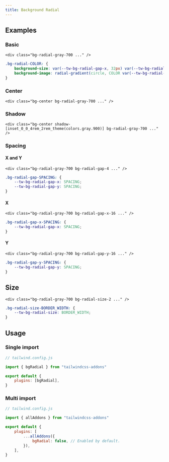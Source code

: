 ```yaml
---
title: Background Radial
---
```


<script>
    import Preview from "$lib/components/Preview.svelte"
</script>

## Examples

### Basic

<Preview useGrid={false}>
    <div class="h-32 bg-radial-gray-700"></div>
</Preview>

<!-- prettier-ignore -->
```svelte /bg-radial-gray-700/
<div class="bg-radial-gray-700 ..." />
```

<!-- prettier-ignore -->
```css
.bg-radial-COLOR: {
    background-size: var(--tw-bg-radial-gap-x, 32px) var(--tw-bg-radial-gap-y, 32px);
    background-image: radial-gradient(circle, COLOR var(--tw-bg-radial-size, 1px), transparent 0px);
}
```

### Center

<Preview useGrid={false}>
    <div class="h-32 bg-radial-gray-700 bg-center"></div>
</Preview>

<!-- prettier-ignore -->
```svelte /bg-center/
<div class="bg-center bg-radial-gray-700 ..." />
```

### Shadow

<Preview useGrid={false}>
    <div class="h-32 bg-radial-gray-700 bg-center shadow-[inset_0_0_4rem_2rem_theme(colors.gray.900)]"></div>
</Preview>

<!-- prettier-ignore -->
```svelte /shadow-[inset_0_0_4rem_2rem_theme(colors.gray.900)]/
<div class="bg-center shadow-[inset_0_0_4rem_2rem_theme(colors.gray.900)] bg-radial-gray-700 ..." />
```

### Spacing

#### X and Y

<Preview useGrid={false}>
    <div class="h-32 bg-radial-gray-700 bg-radial-gap-4"></div>
</Preview>

<!-- prettier-ignore -->
```svelte /bg-radial-gap-4/
<div class="bg-radial-gray-700 bg-radial-gap-4 ..." />
```

```css
.bg-radial-gap-SPACING: {
    --tw-bg-radial-gap-x: SPACING;
    --tw-bg-radial-gap-y: SPACING;
}
```

#### X

<Preview useGrid={false}>
    <div class="h-32 bg-radial-gray-700 bg-radial-gap-x-16"></div>
</Preview>

<!-- prettier-ignore -->
```svelte /bg-radial-gap-x-16/
<div class="bg-radial-gray-700 bg-radial-gap-x-16 ..." />
```

```css
.bg-radial-gap-x-SPACING: {
    --tw-bg-radial-gap-x: SPACING;
}
```

#### Y

<Preview useGrid={false}>
    <div class="h-32 bg-radial-gray-700 bg-radial-gap-y-16"></div>
</Preview>

<!-- prettier-ignore -->
```svelte /bg-radial-gap-y-16/
<div class="bg-radial-gray-700 bg-radial-gap-y-16 ..." />
```

```css
.bg-radial-gap-y-SPACING: {
    --tw-bg-radial-gap-y: SPACING;
}
```

## Size

<Preview useGrid={false}>
    <div class="h-32 bg-radial-gray-700 bg-radial-size-2"></div>
</Preview>

<!-- prettier-ignore -->
```svelte /bg-radial-size-2/
<div class="bg-radial-gray-700 bg-radial-size-2 ..." />
```

```css
.bg-radial-size-BORDER_WIDTH: {
    --tw-bg-radial-size: BORDER_WIDTH;
}
```

## Usage

### Single import

```js
// tailwind.config.js

import { bgRadial } from "tailwindcss-addons"

export default {
    plugins: [bgRadial],
}
```

### Multi import

```js
// tailwind.config.js

import { allAddons } from "tailwindcss-addons"

export default {
    plugins: [
        ...allAddons({
            bgRadial: false, // Enabled by default.
        }),
    ],
}
```
